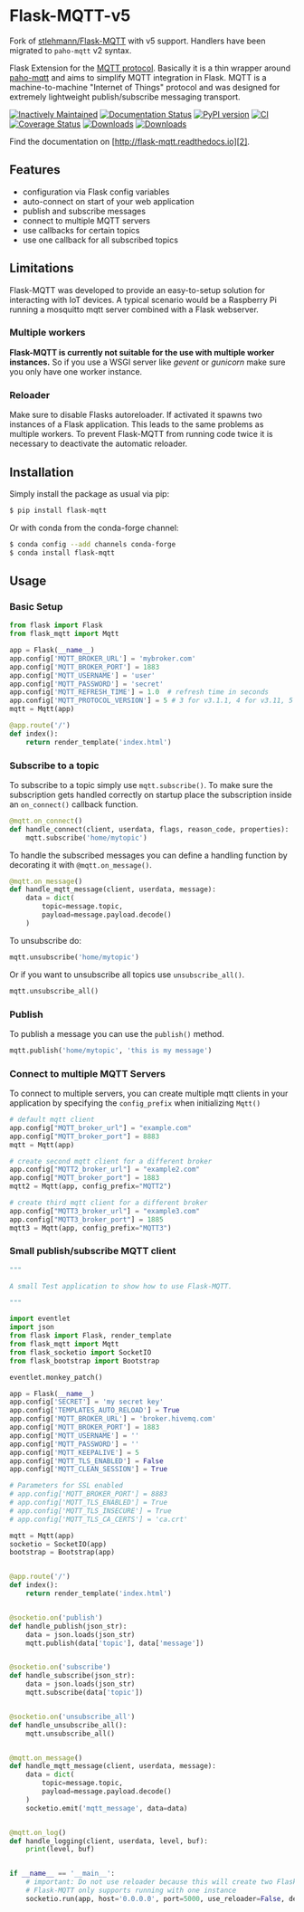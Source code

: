 # Flask-MQTT-v5

Fork of [stlehmann/Flask-MQTT](https://github.com/stlehmann/Flask-MQTT) with v5 support.
Handlers have been migrated to `paho-mqtt` v2 syntax.

Flask Extension for the [MQTT protocol][1]. Basically it is a thin wrapper
around [paho-mqtt][0] and aims to simplify MQTT integration in Flask. MQTT is a
machine-to-machine "Internet of Things" protocol and was designed for extremely
lightweight publish/subscribe messaging transport.

[![Inactively Maintained](https://img.shields.io/badge/Maintenance%20Level-Inactively%20Maintained-yellowgreen.svg)](https://gist.github.com/cheerfulstoic/d107229326a01ff0f333a1d3476e068d)
[![Documentation Status](https://readthedocs.org/projects/flask-mqtt/badge/?version=latest)](http://flask-mqtt.readthedocs.io/en/latest/?badge=latest)
[![PyPI version](https://badge.fury.io/py/Flask-MQTT.svg)](https://badge.fury.io/py/Flask-MQTT)
[![CI](https://github.com/stlehmann/Flask-MQTT/actions/workflows/ci.yml/badge.svg)](https://github.com/stlehmann/Flask-MQTT/actions/workflows/ci.yml)
[![Coverage Status](https://coveralls.io/repos/github/stlehmann/Flask-MQTT/badge.svg?branch=master)](https://coveralls.io/github/stlehmann/Flask-MQTT?branch=master)
[![Downloads](https://pepy.tech/badge/flask-mqtt)](https://pepy.tech/project/flask-mqtt)
[![Downloads](https://pepy.tech/badge/flask-mqtt/week)](https://pepy.tech/project/flask-mqtt/week)

Find the documentation on [http://flask-mqtt.readthedocs.io][2].

## Features

* configuration via Flask config variables
* auto-connect on start of your web application
* publish and subscribe messages
* connect to multiple MQTT servers
* use callbacks for certain topics
* use one callback for all subscribed topics

## Limitations

Flask-MQTT was developed to provide an easy-to-setup solution for interacting
with IoT devices. A typical scenario would be a Raspberry Pi running a
mosquitto mqtt server combined with a Flask webserver.

### Multiple workers

**Flask-MQTT is currently not suitable for the use with multiple worker
instances.** So if you use a WSGI server like *gevent* or *gunicorn* make sure
you only have one worker instance.

### Reloader

Make sure to disable Flasks autoreloader. If activated it spawns two
instances of a Flask application. This leads to the same problems as multiple
workers. To prevent Flask-MQTT from running code twice it is necessary to
deactivate the automatic reloader.

## Installation

Simply install the package as usual via pip:

```bash
$ pip install flask-mqtt
```

Or with conda from the conda-forge channel:

```bash
$ conda config --add channels conda-forge
$ conda install flask-mqtt
```

## Usage

### Basic Setup

```python
from flask import Flask
from flask_mqtt import Mqtt

app = Flask(__name__)
app.config['MQTT_BROKER_URL'] = 'mybroker.com'
app.config['MQTT_BROKER_PORT'] = 1883
app.config['MQTT_USERNAME'] = 'user'
app.config['MQTT_PASSWORD'] = 'secret'
app.config['MQTT_REFRESH_TIME'] = 1.0  # refresh time in seconds
app.config['MQTT_PROTOCOL_VERSION'] = 5 # 3 for v3.1.1, 4 for v3.11, 5 for v5
mqtt = Mqtt(app)

@app.route('/')
def index():
    return render_template('index.html')

```

### Subscribe to a topic

To subscribe to a topic simply use `mqtt.subscribe()`. To make sure the
subscription gets handled correctly on startup place the subscription inside
an `on_connect()` callback function.

```python
@mqtt.on_connect()
def handle_connect(client, userdata, flags, reason_code, properties):
    mqtt.subscribe('home/mytopic')
```

To handle the subscribed messages you can define a handling function by
decorating it with `@mqtt.on_message()`.

```python
@mqtt.on_message()
def handle_mqtt_message(client, userdata, message):
    data = dict(
        topic=message.topic,
        payload=message.payload.decode()
    )
```

To unsubscribe do:

```python
mqtt.unsubscribe('home/mytopic')
```

Or if you want to unsubscribe all topics use `unsubscribe_all()`.

```python
mqtt.unsubscribe_all()
```

### Publish

To publish a message you can use the `publish()` method.

```python
mqtt.publish('home/mytopic', 'this is my message')
```

### Connect to multiple MQTT Servers

To connect to multiple servers, you can create multiple mqtt clients in your application by specifying the ```config_prefix``` when initializing ```Mqtt()```

```python
# default mqtt client
app.config["MQTT_broker_url"] = "example.com"
app.config["MQTT_broker_port"] = 8883
mqtt = Mqtt(app)

# create second mqtt client for a different broker 
app.config["MQTT2_broker_url"] = "example2.com"
app.config["MQTT_broker_port"] = 1883
mqtt2 = Mqtt(app, config_prefix="MQTT2")

# create third mqtt client for a different broker 
app.config["MQTT3_broker_url"] = "example3.com"
app.config["MQTT3_broker_port"] = 1885
mqtt3 = Mqtt(app, config_prefix="MQTT3")
```

### Small publish/subscribe MQTT client

```python
"""

A small Test application to show how to use Flask-MQTT.

"""

import eventlet
import json
from flask import Flask, render_template
from flask_mqtt import Mqtt
from flask_socketio import SocketIO
from flask_bootstrap import Bootstrap

eventlet.monkey_patch()

app = Flask(__name__)
app.config['SECRET'] = 'my secret key'
app.config['TEMPLATES_AUTO_RELOAD'] = True
app.config['MQTT_BROKER_URL'] = 'broker.hivemq.com'
app.config['MQTT_BROKER_PORT'] = 1883
app.config['MQTT_USERNAME'] = ''
app.config['MQTT_PASSWORD'] = ''
app.config['MQTT_KEEPALIVE'] = 5
app.config['MQTT_TLS_ENABLED'] = False
app.config['MQTT_CLEAN_SESSION'] = True

# Parameters for SSL enabled
# app.config['MQTT_BROKER_PORT'] = 8883
# app.config['MQTT_TLS_ENABLED'] = True
# app.config['MQTT_TLS_INSECURE'] = True
# app.config['MQTT_TLS_CA_CERTS'] = 'ca.crt'

mqtt = Mqtt(app)
socketio = SocketIO(app)
bootstrap = Bootstrap(app)


@app.route('/')
def index():
    return render_template('index.html')


@socketio.on('publish')
def handle_publish(json_str):
    data = json.loads(json_str)
    mqtt.publish(data['topic'], data['message'])


@socketio.on('subscribe')
def handle_subscribe(json_str):
    data = json.loads(json_str)
    mqtt.subscribe(data['topic'])


@socketio.on('unsubscribe_all')
def handle_unsubscribe_all():
    mqtt.unsubscribe_all()


@mqtt.on_message()
def handle_mqtt_message(client, userdata, message):
    data = dict(
        topic=message.topic,
        payload=message.payload.decode()
    )
    socketio.emit('mqtt_message', data=data)


@mqtt.on_log()
def handle_logging(client, userdata, level, buf):
    print(level, buf)


if __name__ == '__main__':
    # important: Do not use reloader because this will create two Flask instances.
    # Flask-MQTT only supports running with one instance
    socketio.run(app, host='0.0.0.0', port=5000, use_reloader=False, debug=False)

```

[0]: https://github.com/eclipse/paho.mqtt.python
[1]: http://mqtt.org/
[2]: http://flask-mqtt.readthedocs.io/en/latest/
